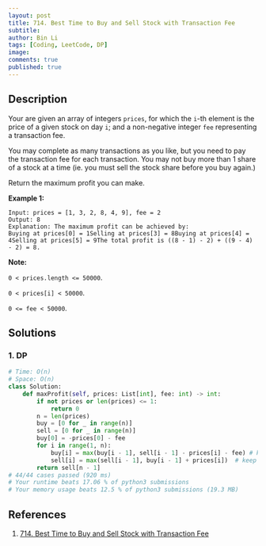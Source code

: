 ```yaml
---
layout: post
title: 714. Best Time to Buy and Sell Stock with Transaction Fee
subtitle: 
author: Bin Li
tags: [Coding, LeetCode, DP]
image: 
comments: true
published: true
---
```


## Description

Your are given an array of integers `prices`, for which the `i`-th element is the price of a given stock on day `i`; and a non-negative integer `fee` representing a transaction fee.

You may complete as many transactions as you like, but you need to pay the transaction fee for each transaction. You may not buy more than 1 share of a stock at a time (ie. you must sell the stock share before you buy again.)

Return the maximum profit you can make.

**Example 1:**

```
Input: prices = [1, 3, 2, 8, 4, 9], fee = 2
Output: 8
Explanation: The maximum profit can be achieved by:
Buying at prices[0] = 1Selling at prices[3] = 8Buying at prices[4] = 4Selling at prices[5] = 9The total profit is ((8 - 1) - 2) + ((9 - 4) - 2) = 8.
```

**Note:**

`0 < prices.length <= 50000`.

`0 < prices[i] < 50000`.

`0 <= fee < 50000`.


## Solutions
### 1. DP

```python
# Time: O(n)
# Space: O(n)
class Solution:
    def maxProfit(self, prices: List[int], fee: int) -> int:
        if not prices or len(prices) <= 1:
            return 0
        n = len(prices)
        buy = [0 for _ in range(n)]
        sell = [0 for _ in range(n)]
        buy[0] = -prices[0] - fee
        for i in range(1, n):
            buy[i] = max(buy[i - 1], sell[i - 1] - prices[i] - fee) # keep the same as day i-1, or buy from sell status at day i-1
            sell[i] = max(sell[i - 1], buy[i - 1] + prices[i])  # keep the same as day i-1, or sell from buy status at day i-1
        return sell[n - 1]
# 44/44 cases passed (920 ms)
# Your runtime beats 17.06 % of python3 submissions
# Your memory usage beats 12.5 % of python3 submissions (19.3 MB)
```

## References
1. [714. Best Time to Buy and Sell Stock with Transaction Fee](https://leetcode.com/problems/best-time-to-buy-and-sell-stock-with-transaction-fee/description/)